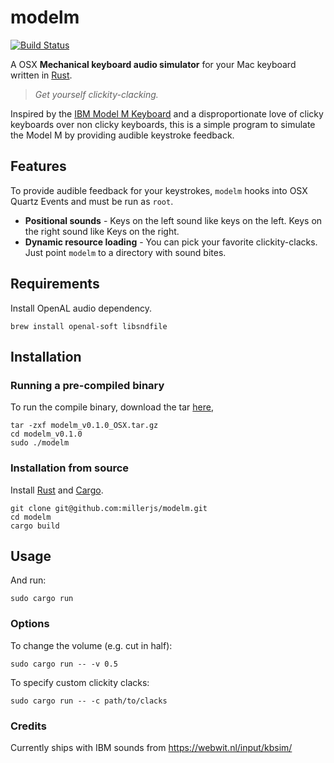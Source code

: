 # modelm 
[![Build Status](https://travis-ci.org/millerjs/modelm.svg?branch=master)](https://travis-ci.org/millerjs/modelm)

A OSX **Mechanical keyboard audio simulator** for your Mac keyboard written in [Rust](https://www.rust-lang.org/). 

> *Get yourself clickity-clacking.*

Inspired by the [IBM Model M Keyboard](https://en.wikipedia.org/wiki/Model_M_keyboard) and a disproportionate love of clicky keyboards over non clicky keyboards, this is a simple program to simulate the Model M by providing audible keystroke feedback.

## Features
To provide audible feedback for your keystrokes, `modelm` hooks into OSX Quartz Events and must be run as `root`. 

* **Positional sounds** - Keys on the left sound like keys on the left. Keys on the right sound like Keys on the right.
* **Dynamic resource loading** - You can pick your favorite clickity-clacks.  Just point `modelm` to a directory with sound bites.


## Requirements

Install OpenAL audio dependency.
```
brew install openal-soft libsndfile
```

## Installation


### Running a pre-compiled binary

To run the compile binary, download the tar [here](https://github.com/millerjs/modelm/releases/download/0.1.0/modelm_v0.1.0_OSX.tar.gz), 
```
tar -zxf modelm_v0.1.0_OSX.tar.gz
cd modelm_v0.1.0
sudo ./modelm
```

### Installation from source

Install [Rust](https://github.com/rust-lang/rustup) and [Cargo](https://crates.io/).

```
git clone git@github.com:millerjs/modelm.git
cd modelm
cargo build
```

## Usage
And run:
```
sudo cargo run
```

### Options

To change the volume (e.g. cut in half):
```
sudo cargo run -- -v 0.5
```

To specify custom clickity clacks:
```
sudo cargo run -- -c path/to/clacks
```

### Credits

Currently ships with IBM sounds from https://webwit.nl/input/kbsim/
